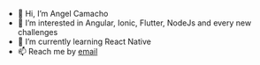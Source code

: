 - 👋 Hi, I’m Angel Camacho
- 👀 I’m interested in Angular, Ionic, Flutter, NodeJs and every new challenges
- 🌱 I’m currently learning React Native
- 📫 Reach me by [email](mailto:kmacho.an.34@gmail.com)



